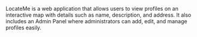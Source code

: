 LocateMe is a web application that allows users to view profiles on an interactive map with details such as name, description, and address. It also includes an Admin Panel where administrators can add, edit, and manage profiles easily.
